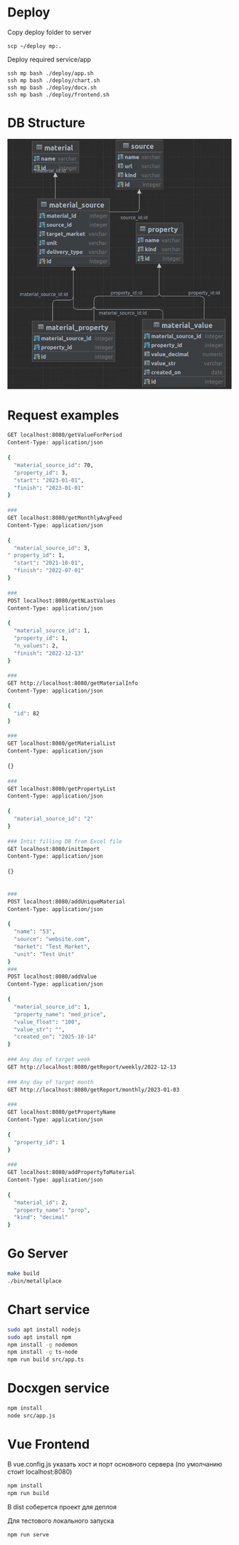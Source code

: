 # Deploy

Copy deploy folder to server

    scp ~/deploy mp:.

Deploy required service/app

    ssh mp bash ./deploy/app.sh
    ssh mp bash ./deploy/chart.sh
    ssh mp bash ./deploy/docx.sh
    ssh mp bash ./deploy/frontend.sh

# DB Structure
![img.png](img.png)

# Request examples
```bash
GET localhost:8080/getValueForPeriod
Content-Type: application/json

{
  "material_source_id": 70,
  "property_id": 3,
  "start": "2023-01-01",
  "finish": "2023-01-01"
}

###
GET localhost:8080/getMonthlyAvgFeed
Content-Type: application/json

{
  "material_source_id": 3,
" property_id": 1,
  "start": "2021-10-01",
  "finish": "2022-07-01"
}

###
POST localhost:8080/getNLastValues
Content-Type: application/json

{
  "material_source_id": 1,
  "property_id": 1,
  "n_values": 2,
  "finish": "2022-12-13"
}

###
GET http://localhost:8080/getMaterialInfo
Content-Type: application/json

{
  "id": 82
}

###
GET localhost:8080/getMaterialList
Content-Type: application/json

{}

###
GET localhost:8080/getPropertyList
Content-Type: application/json

{
  "material_source_id": "2"
}

### Intit filling DB from Excel file
GET localhost:8080/initImport
Content-Type: application/json

{}


###
POST localhost:8080/addUniqueMaterial
Content-Type: application/json

{
  "name": "53",
  "source": "website.com",
  "market": "Test Market",
  "unit": "Test Unit"
}
###
POST localhost:8080/addValue
Content-Type: application/json

{
  "material_source_id": 1,
  "property_name": "med_price",
  "value_float": "100",
  "value_str": "",
  "created_on": "2025-10-14"
}

### Any day of target week
GET http://localhost:8080/getReport/weekly/2022-12-13

### Any day of target month
GET http://localhost:8080/getReport/monthly/2023-01-03

###
GET localhost:8080/getPropertyName
Content-Type: application/json

{
  "property_id": 1
}

###
GET localhost:8080/addPropertyToMaterial
Content-Type: application/json

{
  "material_id": 2,
  "property_name": "prop",
  "kind": "decimal"
}

```

# Go Server

```bash
make build
./bin/metallplace
```

# Chart service

```bash
sudo apt install nodejs
sudo apt install npm
npm install -g nodemon
npm install -g ts-node
npm run build src/app.ts
```

# Docxgen service

```bash
npm install
node src/app.js
```

# Vue Frontend

В vue.config.js указать хост и порт основного сервера (по умолчанию стоит localhost:8080)

```bash
npm install
npm run build 
```

В dist соберется проект для деплоя
 
Для тестового локального запуска

```bash
npm run serve
```


